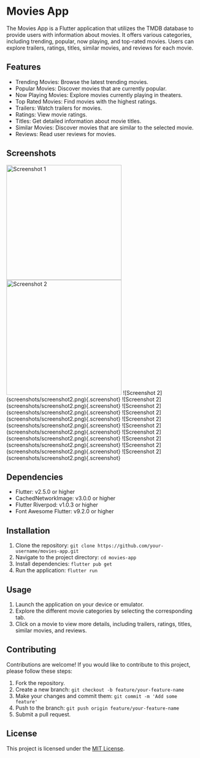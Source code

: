 # Movies App

The Movies App is a Flutter application that utilizes the TMDB database to provide users with information about movies. It offers various categories, including trending, popular, now playing, and top-rated movies. Users can explore trailers, ratings, titles, similar movies, and reviews for each movie.

## Features

- Trending Movies: Browse the latest trending movies.
- Popular Movies: Discover movies that are currently popular.
- Now Playing Movies: Explore movies currently playing in theaters.
- Top Rated Movies: Find movies with the highest ratings.
- Trailers: Watch trailers for movies.
- Ratings: View movie ratings.
- Titles: Get detailed information about movie titles.
- Similar Movies: Discover movies that are similar to the selected movie.
- Reviews: Read user reviews for movies.

## Screenshots

<img src="https://github.com/Mahmoud-flutter-dev/movies_app/blob/master/readme/Screenshot_2023-08-05-10-24-10-123_com.example.movies_app.jpg" alt="Screenshot 1" width="300">
<img src="screenshots/screenshot2.png" alt="Screenshot 2" width="300">
![Screenshot 2](screenshots/screenshot2.png){.screenshot}
![Screenshot 2](screenshots/screenshot2.png){.screenshot}
![Screenshot 2](screenshots/screenshot2.png){.screenshot}
![Screenshot 2](screenshots/screenshot2.png){.screenshot}
![Screenshot 2](screenshots/screenshot2.png){.screenshot}
![Screenshot 2](screenshots/screenshot2.png){.screenshot}
![Screenshot 2](screenshots/screenshot2.png){.screenshot}
![Screenshot 2](screenshots/screenshot2.png){.screenshot}
![Screenshot 2](screenshots/screenshot2.png){.screenshot}
![Screenshot 2](screenshots/screenshot2.png){.screenshot}


## Dependencies

- Flutter: v2.5.0 or higher
- CachedNetworkImage: v3.0.0 or higher
- Flutter Riverpod: v1.0.3 or higher
- Font Awesome Flutter: v9.2.0 or higher

## Installation

1. Clone the repository: `git clone https://github.com/your-username/movies-app.git`
2. Navigate to the project directory: `cd movies-app`
3. Install dependencies: `flutter pub get`
4. Run the application: `flutter run`

## Usage

1. Launch the application on your device or emulator.
2. Explore the different movie categories by selecting the corresponding tab.
3. Click on a movie to view more details, including trailers, ratings, titles, similar movies, and reviews.

## Contributing

Contributions are welcome! If you would like to contribute to this project, please follow these steps:

1. Fork the repository.
2. Create a new branch: `git checkout -b feature/your-feature-name`
3. Make your changes and commit them: `git commit -m 'Add some feature'`
4. Push to the branch: `git push origin feature/your-feature-name`
5. Submit a pull request.

## License

This project is licensed under the [MIT License](LICENSE).
